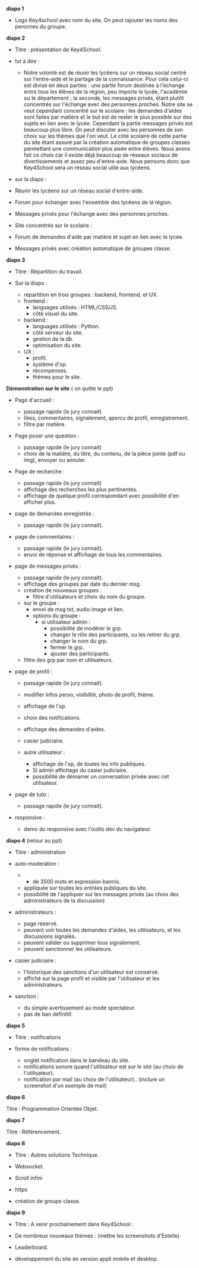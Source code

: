 **diapo 1**

* Logo Key4school avec nom du site. On peut rajouter les noms des peronnes du groupe.

**diapo 2**

* Titre : présentation de Key4School.

* txt à dire :
  * Notre volonté est de réunir les lycéens sur un réseau social centré sur l'entre-aide et le partage de la connaissance. Pour cela celui-ci est divisé en deux parties : une partie forum destinée à l'échange entre tous les élèves de la région, peu importe le lycée, l'académie ou le département ; la seconde, les messages privés, étant plutôt concentrés sur l'échange avec des personnes proches. Notre site se veut cependant concentré sur le scolaire : les demandes d'aides sont faites par matière et le but est de rester le plus possible sur des sujets en lien avec le lycée. Cependant la partie messages privés est beaucoup plus libre. On peut discuter avec les personnes de son choix sur les thèmes que l'on veut. Le côté scolaire de cette partie du site étant assuré par la création automatique de groupes classes permettant une communication plus aisée entre élèves. Nous avons fait ce choix car il existe déjà beaucoup de réseaux sociaux de divertissements et assez peu d'entre-aide. Nous pensons donc que Key4School sera un réseau social utile aux lycéens.

* sur la diapo :
 * Réunir les lycéens sur un réseau social d'entre-aide.
 * Forum pour échanger avec l'ensemble des lycéens de la région.
 * Messages privés pour l'échange avec des personnes proches.
 * Site concentrés sur le scolaire :
  * Forum de demandes d'aide par matière et sujet en lien avec le lycée.
  * Messages privés avec création automatique de groupes classe.


**diapo 3**

* Titre : Répartition du travail.

* Sur la diapo :
  * répartition en trois groupes : backend, frontend, et UX.
  * frontend :
    * languages utilisés : HTML/CSS/JS.
    * côté visuel du site.
  * backend :
    * languages utilisés : Python.
    * côté serveur du site.
    * gestion de la db.
    * optimisation du site.
  * UX :
    * profil.
    * système d'xp.
    * récompenses.
    * thèmes pour le site.

**Démonstration sur le site** ( on quitte le ppt)

* Page d'accueil :
  * passage rapide (le jury connait)
  * likes, commentaires, signalement, apercu de profil, enregistrement.
  * filtre par matière.

* Page poser une question :
  * passage rapide (le jury connait)
  * choix de la matière, du titre, du contenu, de la pièce jointe (pdf ou img), envoyer ou annuler.

* Page de recherche :
  * passage rapide (le jury connait)
  * affichage des recherches les plus pertinentes.
  * affichage de quelque profil correspondant avec possibilité d'en afficher plus.

* page de demandes enregistrés :
  * passage rapide (le jury connait).

* page de commentaires :
  * passage rapide (le jury connait).
  * envoi de réponse et affichage de tous les commentaires.

* page de messages privés :
  * passage rapide (le jury connait).
  * affichage des groupes par date du dernier msg.
  * création de nouveaux groupes :
    * filtre d'utilisateurs et choix du nom du groupe.
  * sur le groupe :
    * envoi de msg txt, audio image et lien.
    * options du groupe :
      * si utilisateur admin :
        * possibilité de modérer le grp.
        * changer le rôle des participants, ou les retirer du grp.
        * changer le nom du grp.
        * fermer le grp.
        * ajouter des participants.
  * filtre des grp par nom et utilisateurs.

* page de profil :
  * passage rapide (le jury connait).
  * modifier infos perso, visibilité, photo de profil, thème.
  * affichage de l'xp.
  * choix des notifications.
  * affichage des demandes d'aides.
  * casier judiciaire.

  * autre utilisateur :
    * affichage de l'xp, de toutes les info publiques.
    * Si admin affichage du casier judiciaire.
    * possibilité de démarrer un conversation privée avec cet utilisateur.

* page de tuto :
  * passage rapide (le jury connait).

* responsive :
  * demo du responsive avec l'outils dev du navigateur.

**diapo 4** (retour au ppt)

* Titre : administration

* auto-moderation :
  * + de 3500 mots et expression bannis.
  * appliquée sur toutes les entrées publiques du site.
  * possibilité de l'appliquer sur les messages privés (au choix des administrateurs de la discussion)
* administrateurs :
  * page réservé.
  * peuvent voir toutes les demandes d'aides, les utilisateurs, et les discussions signalés.
  * peuvent valider ou supprimer tous signalement.
  * peuvent sanctionner les utilisateurs.
* casier judiciaire :
  * l'historique des sanctions d'un utilisateur est conservé.
  * affiché sur la page profil et visible par l'utilisateur et les administrateurs.
* sanction :
  * du simple avertissement au mode spectateur.
  * pas de ban définitif.


**diapo 5**

* Titre : notifications

* forme de notifications :
  * onglet notification dans le bandeau du site.
  * notifications sonore quand l'utilisateur est sur le site (au choix de l'utilisateur).
  * notification par mail (au choix de l'utilisateur).. (inclure un screenshot d'un exemple de mail)



**diapo 6**

Titre : Programmation Orientée Objet.

**diapo 7**

Titre : Référencement.

**diapo 8**

* Titre : Autres solutions Technique.

* Websocket.
* Scroll infini
* https
* création de groupe classe.

**diapo 9**

* Titre : A venir prochainement dans Key4School :

* De nombreux nouveaux thèmes : (mettre les screenshots d'Estelle).
* Leaderboard.
* développement du site en version appli mobile et desktop.

